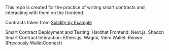 This repo is created for the practice of writing smart contracts and interacting with them on the frontend.

Contracts taken from [Solidity by Example](https://solidity-by-example.org/)

Smart Contract Deployment and Testing: Hardhat
Frontend: Next.js, Shadcn
Smart Contract Interaction: Ethers.js, Wagmi, Viem
Wallet: Reown (Previously WalletConnect)
